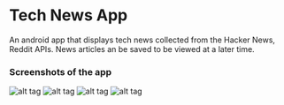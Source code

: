 Tech News App
=============

An android app that displays tech news collected from the Hacker News, Reddit APIs. News articles an be saved to be viewed at a later time.

### Screenshots of the app

![alt tag](https://raw.github.com/ab27/news/master/screenshot1.png)
![alt tag](https://raw.github.com/ab27/news/master/screenshot2.png)
![alt tag](https://raw.github.com/ab27/news/master/screenshot3.png)
![alt tag](https://raw.github.com/ab27/news/master/screenshot4.png)
